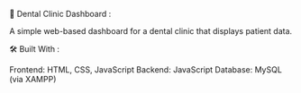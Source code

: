 🦷 Dental Clinic Dashboard :

A simple web-based dashboard for a dental clinic that displays patient data.

🛠️ Built With : 

Frontend: HTML, CSS, JavaScript
Backend: JavaScript
Database: MySQL (via XAMPP)



